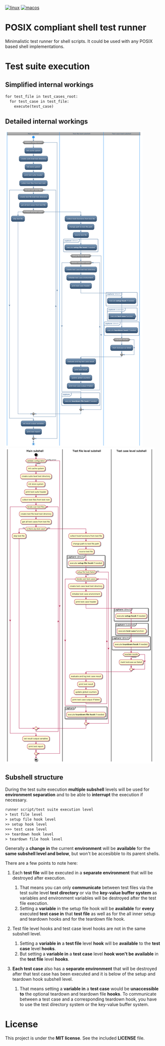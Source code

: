 [![linux](https://github.com/dotmodules/dm-test/actions/workflows/linux.yml/badge.svg)](https://github.com/dotmodules/dm-test/actions/workflows/linux.yml)
[![macos](https://github.com/dotmodules/dm-test/actions/workflows/macos.yml/badge.svg)](https://github.com/dotmodules/dm-test/actions/workflows/macos.yml)

# POSIX compliant shell test runner

Minimalistic test runner for shell scripts. It could be used with any POSIX
based shell implementations.

# Test suite execution

## Simplified internal workings

```
for test_file in test_cases_root:
  for test_case in test_file:
    execute(test_case)
```

## Detailed internal workings

![Detailed internal workings](./docs/dm-test-internals-dark.png#gh-dark-mode-only)
![Detailed internal workings](./docs/dm-test-internals-light.png#gh-light-mode-only)

## Subshell structure

During the test suite execution __multiple subshell__ levels will be used for
__environment separation__ and to be able to __interrupt__ the execution if
necessary.

```
runner script/test suite execution level
> test file level
> setup file hook level
>> setup hook level
>>> test case level
>> teardown hook level
> teardown file hook level
```

Generally a __change in__ the current __environment__ will be __available__ for
the __same subshell level and below__, but won't be accesibble to its parent
shells.

There are a few points to note here:

1. Each __test file__ will be executed in a __separate environment__ that will
   be destroyed after execution.
    1. That means you can only __communicate__ between test files via the test
       suite level __test directory__ or via the __key-value buffer system__ as
       variables and environment variables will be destroyed after the test
       file execution.
    1. Setting a __variable__ in the setup file hook will be __available__ for
       __every__ executed __test case in__ that __test file__ as well as for
       the all inner setup and teardown hooks and for the teardown file hook.

1. Test file level hooks and test case level hooks are not in the same subshell
   level.
    1. Setting a __variable in__ a __test file__ level __hook__ will be
       __available__ to the __test case__ level __hooks__.
    1. But setting a __variable in__ a __test case__ level __hook won't be available__
       in the __test file__ level __hooks__.

1. __Each test case__ also has a __separate environment__ that will be destroyed after
   that test case has been executed and it is below of the setup and teardown
   hook subshell level.
    1. That means setting a __variable in__ a __test case__ would be
       __unaccessible to__ the optional teardown and teardown file __hooks__.
       To communicate between a test case and a corresponding teardown hook,
       you have to use the test directory system or the key-value buffer
       system.

# License

This project is under the __MIT license__. See the included __LICENSE__ file.
